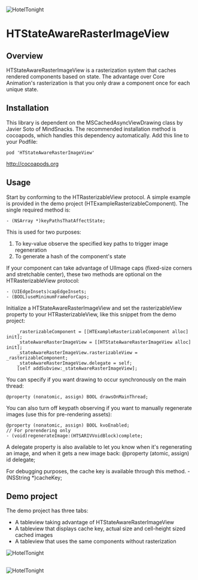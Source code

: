 <img src="https://raw.github.com/hoteltonight/HTDelegateProxy/master/ht-logo-black.png" alt="HotelTonight" title="HotelTonight" style="display:block; margin: 10px auto 30px auto;">

HTStateAwareRasterImageView
===========================

## Overview

HTStateAwareRasterImageView is a rasterization system that caches rendered components based on state.  The advantage over Core Animation's rasterization is that you only draw a component once for each unique state.

## Installation

This library is dependent on the MSCachedAsyncViewDrawing class by Javier Soto of MindSnacks. 
The recommended installation method is cocoapods, which handles this dependency automatically. Add this line to your Podfile:

    pod 'HTStateAwareRasterImageView'

http://cocoapods.org

## Usage

Start by conforming to the HTRasterizableView protocol.  A simple example is provided in the demo project (HTExampleRasterizableComponent).  The single required method is:

    - (NSArray *)keyPathsThatAffectState;

This is used for two purposes: <br/>
1. To key-value observe the specified key paths to trigger image regeneration <br/>
2. To generate a hash of the component's state

If your component can take advantage of UIImage caps (fixed-size corners and stretchable center), these two methods are optional on the HTRasterizableView protocol: <br/>

    - (UIEdgeInsets)capEdgeInsets;
    - (BOOL)useMinimumFrameForCaps;
    
Initialize a HTStateAwareRasterImageView and set the rasterizableView property to your HTRasterizableView, like this snippet from the demo project:

        _rasterizableComponent = [[HTExampleRasterizableComponent alloc] init];
        _stateAwareRasterImageView = [[HTStateAwareRasterImageView alloc] init];
        _stateAwareRasterImageView.rasterizableView = _rasterizableComponent;
        _stateAwareRasterImageView.delegate = self;
        [self addSubview:_stateAwareRasterImageView];

You can specify if you want drawing to occur synchronously on the main thread:

    @property (nonatomic, assign) BOOL drawsOnMainThread;

You can also turn off keypath observing if you want to manually regenerate images (use this for pre-rendering assets):

    @property (nonatomic, assign) BOOL kvoEnabled; 
    // For prerendering only
    - (void)regenerateImage:(HTSARIVVoidBlock)complete;

A delegate property is also available to let you know when it's regenerating an image, and when it gets a new image back:
    @property (atomic, assign) id<HTStateAwareRasterImageViewDelegate> delegate;

For debugging purposes, the cache key is available through this method.
    - (NSString *)cacheKey;

## Demo project

The demo project has three tabs: 

* A tableview taking advantage of HTStateAwareRasterImageView
* A tableview that displays cache key, actual size and cell-height sized cached images
* A tableview that uses the same components without rasterization

<img src="https://raw.github.com/hoteltonight/HTStateAwareRasterImageView/master/tab1.png" alt="HotelTonight" title="HotelTonight" style="display:block; margin: 10px auto 30px auto;">
<img src="https://raw.github.com/hoteltonight/HTStateAwareRasterImageView/master/tab2.png" alt="HotelTonight" title="HotelTonight" style="display:block; margin: 10px auto 30px auto;">
